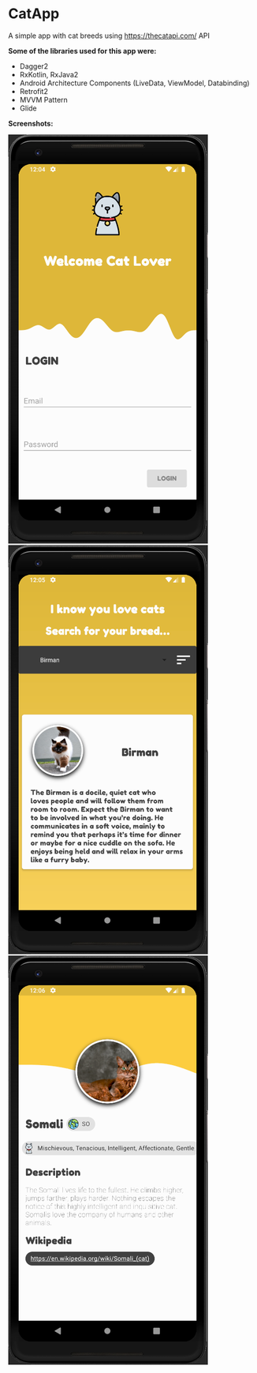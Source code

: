 # CatApp
A simple app with cat breeds using https://thecatapi.com/ API

**Some of the libraries used for this app were:**

* Dagger2
* RxKotlin, RxJava2
* Android Architecture Components (LiveData, ViewModel, Databinding)
* Retrofit2
* MVVM Pattern
* Glide




**Screenshots:**


![Login Screen](https://raw.githubusercontent.com/clauub/CatApp/master/screenshots/Capture.PNG)
![Cat List Screen](https://raw.githubusercontent.com/clauub/CatApp/master/screenshots/sfa.PNG)
![Detail Screen](https://raw.githubusercontent.com/clauub/CatApp/master/screenshots/asfgass.PNG)
